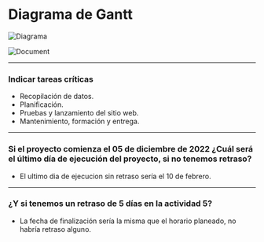 # Diagrama de Gantt

![Diagrama](https://drive.google.com/file/d/1AbCLEcoDNdWNyQCjh7LlSJDN9DoQbd5P/view?usp=share_link)

![Document](https://drive.google.com/file/d/1yJrnXFQssNfXyCADPS467nAcjiyj6iga/view?usp=share_link)

---

### Indicar tareas críticas

- Recopilación de datos.
- Planificación.
- Pruebas y lanzamiento del sitio web.
- Mantenimiento, formación y entrega.

--- 

### Si el proyecto comienza el 05 de diciembre de 2022 ¿Cuál será el último día de ejecución del proyecto, si no tenemos retraso?

- El ultimo dia de ejecucion sin retraso sería el 10 de febrero.

---

### ¿Y si tenemos un retraso de 5 días en la actividad 5?

- La fecha de finalización sería la misma que el horario planeado, no habría retraso alguno.
